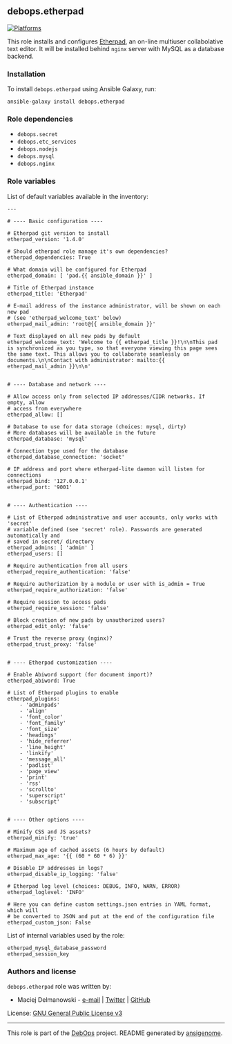 ## debops.etherpad

[![Platforms](http://img.shields.io/badge/platforms-debian%20|%20ubuntu-lightgrey.svg)](#)

This role installs and configures [Etherpad](http://etherpad.org/), an
on-line multiuser collabolative text editor. It will be installed behind
`nginx` server with MySQL as a database backend.

### Installation

To install `debops.etherpad` using Ansible Galaxy, run:

    ansible-galaxy install debops.etherpad

### Role dependencies

- `debops.secret`
- `debops.etc_services`
- `debops.nodejs`
- `debops.mysql`
- `debops.nginx`



### Role variables

List of default variables available in the inventory:

    ---
    
    # ---- Basic configuration ----
    
    # Etherpad git version to install
    etherpad_version: '1.4.0'
    
    # Should etherpad role manage it's own dependencies?
    etherpad_dependencies: True
    
    # What domain will be configured for Etherpad
    etherpad_domain: [ 'pad.{{ ansible_domain }}' ]
    
    # Title of Etherpad instance
    etherpad_title: 'Etherpad'
    
    # E-mail address of the instance administrator, will be shown on each new pad
    # (see 'etherpad_welcome_text' below)
    etherpad_mail_admin: 'root@{{ ansible_domain }}'
    
    # Text displayed on all new pads by default
    etherpad_welcome_text: 'Welcome to {{ etherpad_title }}!\n\nThis pad is synchronized as you type, so that everyone viewing this page sees the same text. This allows you to collaborate seamlessly on documents.\n\nContact with administrator: mailto:{{ etherpad_mail_admin }}\n\n'
    
    
    # ---- Database and network ----
    
    # Allow access only from selected IP addresses/CIDR networks. If empty, allow
    # access from everywhere
    etherpad_allow: []
    
    # Database to use for data storage (choices: mysql, dirty)
    # More databases will be available in the future
    etherpad_database: 'mysql'
    
    # Connection type used for the database
    etherpad_database_connection: 'socket'
    
    # IP address and port where etherpad-lite daemon will listen for connections
    etherpad_bind: '127.0.0.1'
    etherpad_port: '9001'
    
    
    # ---- Authentication ----
    
    # List of Etherpad administrative and user accounts, only works with 'secret'
    # variable defined (see 'secret' role). Passwords are generated automatically and
    # saved in secret/ directory
    etherpad_admins: [ 'admin' ]
    etherpad_users: []
    
    # Require authentication from all users
    etherpad_require_authentication: 'false'
    
    # Require authorization by a module or user with is_admin = True
    etherpad_require_authorization: 'false'
    
    # Require session to access pads
    etherpad_require_session: 'false'
    
    # Block creation of new pads by unauthorized users?
    etherpad_edit_only: 'false'
    
    # Trust the reverse proxy (nginx)?
    etherpad_trust_proxy: 'false'
    
    
    # ---- Etherpad customization ----
    
    # Enable Abiword support (for document import)?
    etherpad_abiword: True
    
    # List of Etherpad plugins to enable
    etherpad_plugins:
        - 'adminpads'
        - 'align'
        - 'font_color'
        - 'font_family'
        - 'font_size'
        - 'headings'
        - 'hide_referrer'
        - 'line_height'
        - 'linkify'
        - 'message_all'
        - 'padlist'
        - 'page_view'
        - 'print'
        - 'rss'
        - 'scrollto'
        - 'superscript'
        - 'subscript'
    
    
    # ---- Other options ----
    
    # Minify CSS and JS assets?
    etherpad_minify: 'true'
    
    # Maximum age of cached assets (6 hours by default)
    etherpad_max_age: '{{ (60 * 60 * 6) }}'
    
    # Disable IP addresses in logs?
    etherpad_disable_ip_logging: 'false'
    
    # Etherpad log level (choices: DEBUG, INFO, WARN, ERROR)
    etherpad_loglevel: 'INFO'
    
    # Here you can define custom settings.json entries in YAML format, which will
    # be converted to JSON and put at the end of the configuration file
    etherpad_custom_json: False



List of internal variables used by the role:

    etherpad_mysql_database_password
    etherpad_session_key



### Authors and license

`debops.etherpad` role was written by:

- Maciej Delmanowski - [e-mail](mailto:drybjed@gmail.com) | [Twitter](https://twitter.com/drybjed) | [GitHub](https://github.com/drybjed)


License: [GNU General Public License v3](https://tldrlegal.com/license/gnu-general-public-license-v3-(gpl-3))


***

This role is part of the [DebOps](http://debops.org/) project. README generated by [ansigenome](https://github.com/nickjj/ansigenome/).

